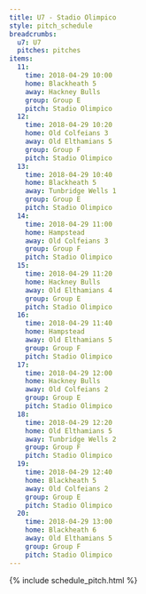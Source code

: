 ```yaml
---
title: U7 - Stadio Olimpico
style: pitch_schedule
breadcrumbs:
  u7: U7
  pitches: pitches
items:
  11:
    time: 2018-04-29 10:00
    home: Blackheath 5
    away: Hackney Bulls
    group: Group E
    pitch: Stadio Olimpico
  12:
    time: 2018-04-29 10:20
    home: Old Colfeians 3
    away: Old Elthamians 5
    group: Group F
    pitch: Stadio Olimpico
  13:
    time: 2018-04-29 10:40
    home: Blackheath 5
    away: Tunbridge Wells 1
    group: Group E
    pitch: Stadio Olimpico
  14:
    time: 2018-04-29 11:00
    home: Hampstead
    away: Old Colfeians 3
    group: Group F
    pitch: Stadio Olimpico
  15:
    time: 2018-04-29 11:20
    home: Hackney Bulls
    away: Old Elthamians 4
    group: Group E
    pitch: Stadio Olimpico
  16:
    time: 2018-04-29 11:40
    home: Hampstead
    away: Old Elthamians 5
    group: Group F
    pitch: Stadio Olimpico
  17:
    time: 2018-04-29 12:00
    home: Hackney Bulls
    away: Old Colfeians 2
    group: Group E
    pitch: Stadio Olimpico
  18:
    time: 2018-04-29 12:20
    home: Old Elthamians 5
    away: Tunbridge Wells 2
    group: Group F
    pitch: Stadio Olimpico
  19:
    time: 2018-04-29 12:40
    home: Blackheath 5
    away: Old Colfeians 2
    group: Group E
    pitch: Stadio Olimpico
  20:
    time: 2018-04-29 13:00
    home: Blackheath 6
    away: Old Elthamians 5
    group: Group F
    pitch: Stadio Olimpico
---
```


{% include schedule_pitch.html %}
